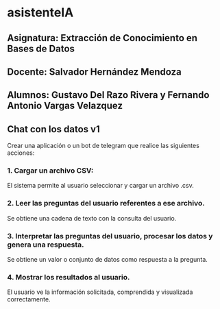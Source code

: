 # asistenteIA
## Asignatura: Extracción de Conocimiento en Bases de Datos
## Docente: Salvador Hernández Mendoza
## Alumnos: Gustavo Del Razo Rivera y Fernando Antonio Vargas Velazquez

## Chat con los datos v1

Crear una aplicación o un bot de telegram que realice las siguientes acciones:

### 1. Cargar un archivo CSV:
El sistema permite al usuario seleccionar y cargar un archivo .csv. 
### 2. Leer las preguntas del usuario referentes a ese archivo.
Se obtiene una cadena de texto con la consulta del usuario.
### 3. Interpretar las preguntas del usuario, procesar los datos y genera una respuesta.
Se obtiene un valor o conjunto de datos como respuesta a la pregunta.
### 4. Mostrar los resultados al usuario.
El usuario ve la información solicitada, comprendida y visualizada correctamente.
